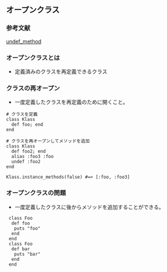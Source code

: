## オープンクラス

### 参考文献

[undef_method](http://ref.xaio.jp/ruby/classes/module/undef_method)

### オープンクラスとは

- 定義済みのクラスを再定義できるクラス

### クラスの再オープン

- 一度定義したクラスを再定義のために開くこと。

```
# クラスを定義
class Klass
  def foo; end
end

# クラスを再オープンしてメソッドを追加
class Klass
  def foo2; end
  alias :foo3 :foo
  undef :foo2
end

Klass.instance_methods(false) #=> [:foo, :foo3]
```

### オープンクラスの問題

- 一度定義したクラスに後からメソッドを追加することができる。

```
 class Foo
  def foo
   puts "foo"
  end
 end
 class Foo
  def bar
   puts "bar"
  end
 end

```
